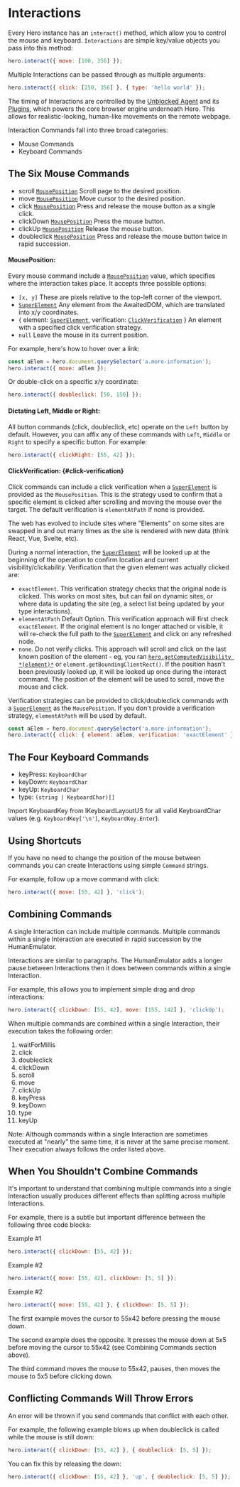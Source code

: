 # Interactions

Every Hero instance has an `interact()` method, which allow you to control the mouse and keyboard. `Interactions` are simple key/value objects you pass into this method:

```js
hero.interact({ move: [100, 356] });
```

Multiple Interactions can be passed through as multiple arguments:

```js
hero.interact({ click: [250, 356] }, { type: 'hello world' });
```

The timing of Interactions are controlled by the [Unblocked Agent](https://github.com/ulixee/unblocked/main/tree/agent) and its [Plugins](https://github.com/ulixee/unblocked/main/tree/specification), which powers the core browser engine underneath Hero. This allows for realistic-looking, human-like movements on the remote webpage.

Interaction Commands fall into three broad categories:

- Mouse Commands
- Keyboard Commands

## The Six Mouse Commands

- scroll [`MousePosition`](#mouseposition) Scroll page to the desired position.
- move [`MousePosition`](#mouseposition) Move cursor to the desired position.
- click [`MousePosition`](#mouseposition) Press and release the mouse button as a single click.
- clickDown [`MousePosition`](#mouseposition) Press the mouse button.
- clickUp [`MousePosition`](#mouseposition) Release the mouse button.
- doubleclick [`MousePosition`](#mouseposition) Press and release the mouse button twice in rapid succession.

#### **MousePosition**:

Every mouse command include a [`MousePosition`](#mouseposition) value, which specifies where the interaction takes place. It accepts three possible options:

- `[x, y]` These are pixels relative to the top-left corner of the viewport.
- [`SuperElement`](/docs/hero/awaited-dom/super-element) Any element from the AwaitedDOM, which are translated into x/y coordinates.
- { element: [`SuperElement`](/docs/hero/awaited-dom/super-element), verification: [`ClickVerification`](#clickverification) } An element with a specified click verification strategy.
- `null` Leave the mouse in its current position.

For example, here's how to hover over a link:

```js
const aElem = hero.document.querySelector('a.more-information');
hero.interact({ move: aElem });
```

Or double-click on a specific x/y coordinate:

```js
hero.interact({ doubleclick: [50, 150] });
```

#### **Dictating Left, Middle or Right**:

All button commands (click, doubleclick, etc) operate on the `Left` button by default. However, you can affix any of these commands with `Left`, `Middle` or `Right` to specify a specific button. For example:

```js
hero.interact({ clickRight: [55, 42] });
```

#### **ClickVerification**: {#click-verification}

Click commands can include a click verification when a [`SuperElement`](/docs/hero/awaited-dom/super-element) is provided as the `MousePosition`. This is the strategy used to confirm that a specific element is clicked after scrolling and moving the mouse over the target. The default verification is `elementAtPath` if none is provided.

The web has evolved to include sites where "Elements" on some sites are swapped in and out many times as the site is rendered with new data (think React, Vue, Svelte, etc).

During a normal interaction, the [`SuperElement`](/docs/hero/awaited-dom/super-element) will be looked up at the beginning of the operation to confirm location and current visibility/clickability. Verification that the given element was actually clicked are:

- `exactElement`. This verification strategy checks that the original node is clicked. This works on most sites, but can fail on dynamic sites, or where data is updating the site (eg, a select list being updated by your type interactions).
- `elementAtPath` Default Option. This verification approach will first check `exactElement`. If the original element is no longer attached or visible, it will re-check the full path to the [`SuperElement`](/docs/hero/awaited-dom/super-element) and click on any refreshed node.
- `none`. Do not verify clicks. This approach will scroll and click on the last known position of the element - eg, you ran [`hero.getComputedVisibility *(element)*`](/docs/hero/basic-client/hero#get-computed-visibility) or `element.getBoundingClientRect()`. If the position hasn't been previously looked up, it will be looked up once during the interact command. The position of the element will be used to scroll, move the mouse and click.

Verification strategies can be provided to click/doubleclick commands with a [`SuperElement`](/docs/hero/awaited-dom/super-element) as the `MousePosition`. If you don't provide a verification strategy, `elementAtPath` will be used by default.

```js
const aElem = hero.document.querySelector('a.more-information');
hero.interact({ click: { element: aElem, verification: 'exactElement' } });
```

## The Four Keyboard Commands

- keyPress: `KeyboardChar`
- keyDown: `KeyboardChar`
- keyUp: `KeyboardChar`
- type: `(string | KeyboardChar)[]`

Import KeyboardKey from IKeyboardLayoutUS for all valid KeyboardChar values (e.g. `KeyboardKey['\n']`, `KeyboardKey.Enter`).

## Using Shortcuts

If you have no need to change the position of the mouse between commands you can create Interactions using simple `Command` strings.

For example, follow up a move command with click:

```js
hero.interact({ move: [55, 42] }, 'click');
```

## Combining Commands

A single Interaction can include multiple commands. Multiple commands within a single Interaction are executed in rapid succession by the HumanEmulator.

Interactions are similar to paragraphs. The HumanEmulator adds a longer pause between Interactions then it does between commands within a single Interaction.

For example, this allows you to implement simple drag and drop interactions:

```js
hero.interact({ clickDown: [55, 42], move: [155, 142] }, 'clickUp');
```

When multiple commands are combined within a single Interaction, their execution takes the following order:

1. waitForMillis
2. click
3. doubleclick
4. clickDown
5. scroll
6. move
7. clickUp
8. keyPress
9. keyDown
10. type
11. keyUp

Note: Although commands within a single Interaction are sometimes executed at "nearly" the same time, it is never at the same precise moment. Their execution always follows the order listed above.

## When You Shouldn't Combine Commands

It's important to understand that combining multiple commands into a single Interaction usually produces different effects than splitting across multiple Interactions.

For example, there is a subtle but important difference between the following three code blocks:

<label>
  Example #1
</label>

```js
hero.interact({ clickDown: [55, 42] });
```

<label>
  Example #2
</label>

```js
hero.interact({ move: [55, 42], clickDown: [5, 5] });
```

<label>
  Example #2
</label>

```js
hero.interact({ move: [55, 42] }, { clickDown: [5, 5] });
```

The first example moves the cursor to 55x42 before pressing the mouse down.

The second example does the opposite. It presses the mouse down at 5x5 before moving the cursor to 55x42 (see Combining Commands section above).

The third command moves the mouse to 55x42, pauses, then moves the mouse to 5x5 before clicking down.

## Conflicting Commands Will Throw Errors

An error will be thrown if you send commands that conflict with each other.

For example, the following example blows up when doubleclick is called while the mouse is still down:

```js
hero.interact({ clickDown: [55, 42] }, { doubleclick: [5, 5] });
```

You can fix this by releasing the down:

```js
hero.interact({ clickDown: [55, 42] }, 'up', { doubleclick: [5, 5] });
```
